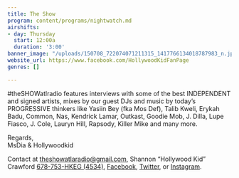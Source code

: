 ```yaml
---
title: The Show
program: content/programs/nightwatch.md
airshifts:
- day: Thursday
  start: 12:00a
  duration: '3:00'
banner_image: "/uploads/150708_722074071211315_1417766134018787983_n.jpg"
website_url: https://www.facebook.com/HollywoodKidFanPage
genres: []

---
```

\#theSHOWatlradio features interviews with some of the best INDEPENDENT and signed artists, mixes by our guest DJs and music by today’s PROGRESSIVE thinkers like Yasiin Bey (fka Mos Def), Talib Kweli, Erykah Badu, Common, Nas, Kendrick Lamar, Outkast, Goodie Mob, J. Dilla, Lupe Fiasco, J. Cole, Lauryn Hill, Rapsody, Killer Mike and many more.

Regards,  
MsDia & Hollywoodkid

Contact at [theshowatlaradio@gmail.com](mailto:theshowatlaradio@gmail.com), Shannon “Hollywood Kid” Crawford [678-753-HKEG (4534)](tel:+16787534534), [Facebook](https://www.facebook.com/HollywoodKidFanPage), [Twitter](http://t.sidekickopen08.com/e1t/c/5/f18dQhb0S7lC8dDMPbW2n0x6l2B9nMJW7t5XZs64QPYPN7fcBxbQZn6vW3LqWkM56dzkdf1kPwDz02?t=http%3A%2F%2Ftwitter.com%2FATLHollywoodKid&si=undefined&pi=9a64680c-017f-4db0-dc4e-1cdaa7ddb161), or [Instagram](http://t.sidekickopen08.com/e1t/c/5/f18dQhb0S7lC8dDMPbW2n0x6l2B9nMJW7t5XZs64QPYPN7fcBxbQZn6vW3LqWkM56dzkdf1kPwDz02?t=http%3A%2F%2Finstagram.com%2FATLHollywoodKid&si=undefined&pi=9a64680c-017f-4db0-dc4e-1cdaa7ddb161).